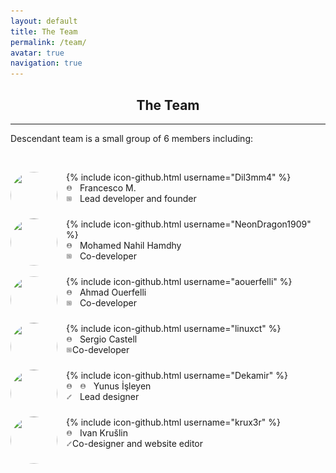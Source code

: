```yaml
---
layout: default
title: The Team
permalink: /team/
avatar: true
navigation: true
---
```

<h2 align="center">The Team</h2>

<hr>

<p>Descendant team is a small group of 6 members including:</p>

<br>

<p style="padding-bottom:10px;"><img src="https://i.ibb.co/CVNtSYp/dil3mm4.jpg" style="border-radius: 50%; margin-right:14px; width:75px; height:75px;" align="left"/> 
{% include icon-github.html username="Dil3mm4" %}<br>
<img src="/assets/img/icons/person.png" style="width: 2%"> &nbsp; Francesco M.<br>
<img src="/assets/img/icons/developer.png" style="width: 2%"> &nbsp; Lead developer and founder<br></p>

<p style="padding-bottom:10px;"><img src="https://i.ibb.co/VqjR8wF/nahil.jpg" style="border-radius: 50%; margin-right:14px; width:75px; height:75px;" align="left"/> {% include icon-github.html username="NeonDragon1909" %}<br>
<img src="/assets/img/icons/person.png" style="width: 2%"> &nbsp; Mohamed Nahil Hamdhy<br>
<img src="/assets/img/icons/developer.png" style="width: 2%"> &nbsp; Co-developer<br></p>

<p style="padding-bottom:10px;"><img src="https://avatars3.githubusercontent.com/u/11808979?s=400&v=4" style="border-radius: 50%; margin-right:14px; width:75px; height:75px;" align="left"/>
{% include icon-github.html username="aouerfelli" %}<br>
<img src="/assets/img/icons/person.png" style="width: 2%"> &nbsp; Ahmad Ouerfelli<br>
<img src="/assets/img/icons/developer.png" style="width: 2%"> &nbsp; Co-developer<br></p>

<p style="padding-bottom:10px;"><img src="https://i.ibb.co/Tk4QtkJ/sergi.jpg" style="border-radius: 50%; margin-right:14px; width:75px; height:75px;" align="left"/> 
{% include icon-github.html username="linuxct" %}<br>
<img src="/assets/img/icons/person.png" style="width: 2%"> &nbsp; Sergio Castell<br>
<img src="/assets/img/icons/developer.png" style="width: 2%">Co-developer<br></p>

<p style="padding-bottom:10px;"><img src="https://i.ibb.co/QXBkcfw/photo-2018-11-17-07-10-12.jpg" style="border-radius: 50%; margin-right:14px; width:75px; height:75px;" align="left"/> 
{% include icon-github.html username="Dekamir" %}<br>
<img src="/assets/img/icons/person.png" style="width: 2%"> &nbsp; <img src="/assets/img/icons/person.png" style="width: 2%"> &nbsp; Yunus İşleyen<br>
<img src="/assets/img/icons/brush.png" style="width: 2%"> &nbsp; Lead designer<br></p>

<p style="padding-bottom:10px;"><img src="https://i.ibb.co/TcHhx5w/k-new-black-big.png" style="border-radius: 50%; margin-right:14px; width:75px; height:75px;" align="left"/> 
{% include icon-github.html username="krux3r" %}<br>
<img src="/assets/img/icons/person.png" style="width: 2%"> &nbsp; Ivan Krušlin  <br>
<img src="/assets/img/icons/brush.png" style="width: 2%">Co-designer and website editor<br></p>




